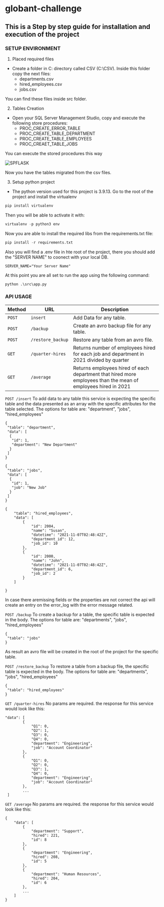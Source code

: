 # globant-challenge
## This is a Step by step guide for installation and execution of the project

### SETUP ENVIRONMENT

1. Placed required files
- Create a folder in C: directory called CSV (C:\CSV). Inside this folder copy the next files:
  * departments.csv
  * hired_employees.csv
  * jobs.csv
 
 You can find these files inside src folder.
 
 2. Tables Creation
 - Open your SQL Server Management Studio, copy and execute the following store procedures:
    * PROC_CREATE_ERROR_TABLE
    * PROC_CREATE_TABLE_DEPARTMENT
    * PROC_CREATE_TABLE_EMPLOYEES
    * PROC_CREAET_TABLE_JOBS
 
 
 You can execute the stored procedures this way

![SPFLASK](https://user-images.githubusercontent.com/30596170/229802623-c159f116-d10f-4d77-be09-328fb9365be3.png)

 Now you have the tables migrated from the csv files.
 
 3. Setup python project
 - The python version used for this project is 3.9.13.
 Go to the root of the project and install the virtualenv
 ```python
 pip install virtualenv
 ```
 Then you will be able to activate it with:
 ```python
 virtualenv -p python3 env
 ```
 Now you are able to install the required libs from the requirements.txt file:
 ```python
 pip install -r requirements.txt
 ```
 Also you will find a .env file in hte root of the project, there you should add the "SERVER NAME" to coonect with your local DB.
 ```
 SERVER_NAME="Your Server Name"
 ```
 At this point you are all set to run the app using the following command:
 ```python
 python .\src\app.py
 ```
 ### API USAGE
 
| Method   | URL                                      | Description                                                                                                   |
| -------- | ---------------------------------------- | ------------------------------------------------------------------------------------------------------------- |
| `POST`   | `insert`                                 | Add Data for any table.                                                                                       |
| `POST`   | `/backup`                                | Create an avro backup file for any table.                                                                     |
| `POST`   | `/restore_backup`                        | Restore any table from an avro file.                                                                          |
| `GET`    | `/quarter-hires`                         | Returns number of employees hired for each job and department in 2021 divided by quarter                      |
| `GET`    | `/average`                               | Returns employees hired of each department that hired more employees than the mean of employees hired in 2021 |

`POST /insert`
To add data to any table this service is expecting the specific table and the data presented as an array with the specific attributes for the table selected. The options for table are: "department", "jobs", "hired_employees"
```
{
 "table": "department",
 "data": [ 
  {
   "id": 1,
   "department": "New Department"
  }
 ]
}
```
```
{
 "table": "jobs",
 "data": [ 
  {
   "id": 1,
   "job": "New Job"
  }
 ]
}
```
```
{
    "table": "hired_employees",
    "data": [
        {
            "id": 2004,
            "name": "Susan",
            "datetime": "2021-11-07T02:48:42Z",
            "department_id": 12,
            "job_id": 10
        },
        {
            "id": 2000,
            "name": "John",
            "datetime": "2021-11-07T02:48:42Z",
            "department_id": 6,
            "job_id": 2
        }
    ]
    
}
```
In case there aremissing fields or the properties are not correct the api will create an entry on the error_log with the error message related.

`POST /backup`
To create a backup for a table, the specific table is expected in the body. The options for table are: "departments", "jobs", "hired_employees"
```
{
 "table": "jobs"
}
```
As result an avro file will be created in the root of the project for the specific table.

`POST /restore_backup`
To restore a table from a backup file, the specific table is expected in the body. The options for table are: "departments", "jobs", "hired_employees"
```
{
 "table": "hired_employees"
}
```
`GET /quarter-hires`
No params are required. the response for this service would look like this:
```
"data": [
        {
            "Q1": 0,
            "Q2": 1,
            "Q3": 0,
            "Q4": 0,
            "department": "Engineering",
            "job": "Account Coordinator"
        },
        {
            "Q1": 0,
            "Q2": 0,
            "Q3": 1,
            "Q4": 0,
            "department": "Engineering",
            "job": "Account Coordinator"
        },
        ...
 ]
```
`GET /average`
No params are required. the response for this service would look like this:
```
{
    "data": [
        {
            "department": "Support",
            "hired": 221,
            "id": 8
        },
        {
            "department": "Engineering",
            "hired": 208,
            "id": 5
        },
        {
            "department": "Human Resources",
            "hired": 204,
            "id": 6
        },
        ...
    ]
}
```
 
